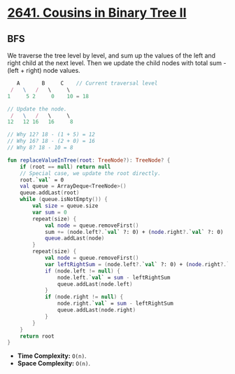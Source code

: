 # [2641. Cousins in Binary Tree II](https://leetcode.com/problems/cousins-in-binary-tree-ii/description/)

## BFS
We traverse the tree level by level, and sum up the values of the left and right child at the next level. Then we update the child nodes with total sum - (left + right) node values.

```js
   A       B     C    // Current traversal level
 /   \   /   \     \
1     5 2     0    10 = 18

// Update the node.
 /   \   /   \     \
12   12 16   16     8

// Why 12? 18 - (1 + 5) = 12
// Why 16? 18 - (2 + 0) = 16
// Why 8? 18 - 10 = 8
```

```kotlin
fun replaceValueInTree(root: TreeNode?): TreeNode? {
    if (root == null) return null
    // Special case, we update the root directly.
    root.`val` = 0
    val queue = ArrayDeque<TreeNode>()
    queue.addLast(root)
    while (queue.isNotEmpty()) {
        val size = queue.size
        var sum = 0
        repeat(size) {
            val node = queue.removeFirst()
            sum += (node.left?.`val` ?: 0) + (node.right?.`val` ?: 0)
            queue.addLast(node)
        }
        repeat(size) {
            val node = queue.removeFirst()
            var leftRightSum = (node.left?.`val` ?: 0) + (node.right?.`val` ?: 0)
            if (node.left != null) {
                node.left.`val` = sum - leftRightSum
                queue.addLast(node.left)
            }
            if (node.right != null) {
                node.right.`val` = sum - leftRightSum
                queue.addLast(node.right)
            }
        }
    }
    return root
}
```

* **Time Complexity:** `O(n)`.
* **Space Complexity:** `O(n)`.